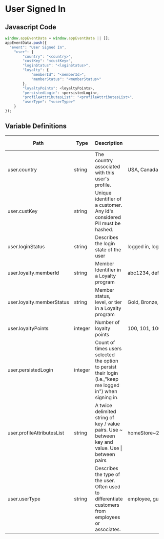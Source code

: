 # User Signed In

### 

## Javascript Code
```js
window.appEventData = window.appEventData || [];
appEventData.push({
  "event": "User Signed In",
    "user": {
        "country": "<country>",
        "custKey": "<custKey>",
        "loginStatus": "<loginStatus>",
        "loyalty": {
            "memberId": "<memberId>",
            "memberStatus": "<memberStatus>"
        },
        "loyaltyPoints": <loyaltyPoints>,
        "persistedLogin": <persistedLogin>,
        "profileAttributesList": "<profileAttributesList>",
        "userType": "<userType>"
    }
});
```

## Variable Definitions

|Path|Type|Description|Example|Pattern|Min Length|Max Length|Minimum|Maximum|Multiple Of|
| --- | --- | --- | --- | --- | --- | --- | --- | --- | --- |
|user.country|string|The country associated with this user's profile.|USA, Canada|||||||
|user.custKey|string|Unique identifier of a customer.  Any id's considered PII must be hashed. ||||||||
|user.loginStatus|string|Describes the login state of the user|logged in, logged out, guest|||||||
|user.loyalty.memberId|string|Member Identifier in a Loyalty program|abc1234, def876, 87987659|||||||
|user.loyalty.memberStatus|string|Member status, level, or tier in a Loyalty program|Gold, Bronze, Platinum, Diamond, Silver|||||||
|user.loyaltyPoints|integer|Number of loyalty points |100, 101, 1000||||0|||
|user.persistedLogin|integer|Count of times users selected the option to persist their login \(i.e.,"keep me logged in"\) when signing in.||||||||
|user.profileAttributesList|string|A twice delimited string of key \/ value pairs.  Use \~ between key and value.  Use \| between pairs|homeStore\~234\|loyaltyTier\~gold\|memberSince\~2002|||||||
|user.userType|string|Describes the type of the user.  Often used to differentiate customers from employees or associates. |employee, guest, agent, customer|||||||




